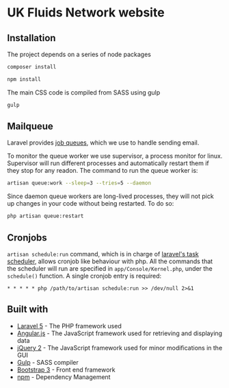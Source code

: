 # UK Fluids Network website

## Installation
The project depends on a series of node packages
```sh
composer install
```

```sh
npm install
```

The main CSS code is compiled from SASS using gulp
```sh
gulp
```

## Mailqueue
Laravel provides [job queues](https://laravel.com/docs/5.2/queues), which we use to handle sending email.

To monitor the queue worker we use supervisor, a process monitor for linux. Supervisor will run different processes and automatically restart them if they stop for any readon. The command to run the queue worker is:

```sh
artisan queue:work --sleep=3 --tries=5 --daemon
```

Since daemon queue workers are long-lived processes, they will not pick up changes in your code without being restarted. To do so:

```sh
php artisan queue:restart
```

## Cronjobs

`artisan schedule:run` command, which is in charge of [laravel's task scheduler](https://laravel.com/docs/5.4/scheduling), allows cronjob like behaviour with php. All the commands that the scheduler will run are specified in `app/Console/Kernel.php`, under the `schedule()` function. A single cronjob entry is required:
```
* * * * * php /path/to/artisan schedule:run >> /dev/null 2>&1
```

## Built with
* [Laravel 5](http://laravel.com/docs) - The PHP framework used
* [Angular.js](https://angularjs.org/) - The JavaScript framework used for retrieving and displaying data
* [jQuery 2](https://api.jquery.com/) - The JavaScript framework used for minor modifications in the GUI
* [Gulp](https://github.com/gulpjs/gulp/blob/master/docs/API.md) - SASS compiler
* [Bootstrap 3](http://getbootstrap.com/components/) - Front end framework
* [npm](https://docs.npmjs.com/) - Dependency Management

